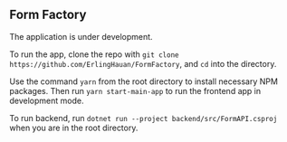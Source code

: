 ## Form Factory

The application is under development.

To run the app, clone the repo with `git clone https://github.com/ErlingHauan/FormFactory`, and `cd` into the directory.

Use the command `yarn` from the root directory to install necessary NPM packages. Then run `yarn start-main-app` to run the frontend app in development mode.

To run backend, run `dotnet run --project backend/src/FormAPI.csproj` when you are in the root directory.
